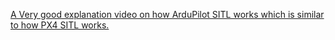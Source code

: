 [A Very good explanation video on how ArduPilot SITL works which is similar to how PX4 SITL works.](https://youtu.be/W2ncr0DKWHE)

